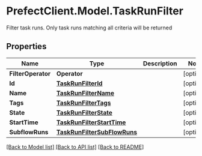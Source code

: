 # PrefectClient.Model.TaskRunFilter
Filter task runs. Only task runs matching all criteria will be returned

## Properties

Name | Type | Description | Notes
------------ | ------------- | ------------- | -------------
**FilterOperator** | **Operator** |  | [optional] 
**Id** | [**TaskRunFilterId**](TaskRunFilterId.md) |  | [optional] 
**Name** | [**TaskRunFilterName**](TaskRunFilterName.md) |  | [optional] 
**Tags** | [**TaskRunFilterTags**](TaskRunFilterTags.md) |  | [optional] 
**State** | [**TaskRunFilterState**](TaskRunFilterState.md) |  | [optional] 
**StartTime** | [**TaskRunFilterStartTime**](TaskRunFilterStartTime.md) |  | [optional] 
**SubflowRuns** | [**TaskRunFilterSubFlowRuns**](TaskRunFilterSubFlowRuns.md) |  | [optional] 

[[Back to Model list]](../README.md#documentation-for-models) [[Back to API list]](../README.md#documentation-for-api-endpoints) [[Back to README]](../README.md)


